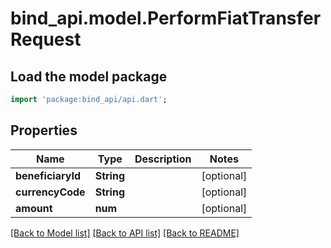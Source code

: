 # bind_api.model.PerformFiatTransferRequest

## Load the model package
```dart
import 'package:bind_api/api.dart';
```

## Properties
Name | Type | Description | Notes
------------ | ------------- | ------------- | -------------
**beneficiaryId** | **String** |  | [optional] 
**currencyCode** | **String** |  | [optional] 
**amount** | **num** |  | [optional] 

[[Back to Model list]](../README.md#documentation-for-models) [[Back to API list]](../README.md#documentation-for-api-endpoints) [[Back to README]](../README.md)


